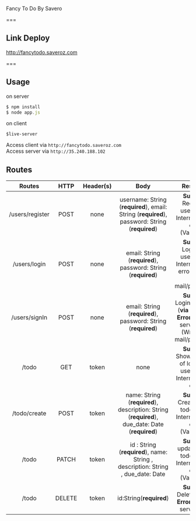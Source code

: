 Fancy To Do By Savero

===
## Link Deploy
http://fancytodo.saveroz.com

===
## Usage
on server
```javascript
$ npm install
$ node app.js
```
on client 
```
$live-server
```

Access client via `http://fancytodo.saveroz.com`<br>
Access server via `http://35.240.188.102`

##  Routes
|Routes|HTTP|Header(s)|Body|Response|Description| 
|:--:|:--:|:--:|:--:|:--:|:--:|
|/users/register  |POST  |none|username: String (**required**), email: String (**required**),  password: String (**required**)|**Success**: Register a user, **Error**: Internal server error (Validation)|Register a user|
|/users/login  |POST  |none|email: String (**required**),  password: String (**required**)|**Success**: Login as a user, **Error**: Internal server error (Wrong e-mail/password)|Login as a user|
|/users/signIn  |POST  |none|email: String (**required**),  password: String (**required**)|**Success**: Login as a user (**via Google**), **Error**: Internal server error (Wrong e-mail/password)|Login as a user (**via Google**)|
|/todo  |GET  |token|none|**Success**: Show all todos of logged in user, **Error**: Internal server error|Show tasks of logged in user|
|/todo/create  |POST  |token|name: String (**required**), description: String (**required**), due_date: Date (**required**)|**Success**: Create a new todo, **Error**: Internal server error (Validation)|Create a new todo
|/todo |PATCH |token|id : String (**required**), name: String , description: String , due_date: Date |**Success**: update a new todo, **Error**: Internal server error (Validation)|update a new todo
|/todo  |DELETE|token|id:String(**required**)|**Success**: Delete a todo, **Error**: Internal server error|Delete a todo|

